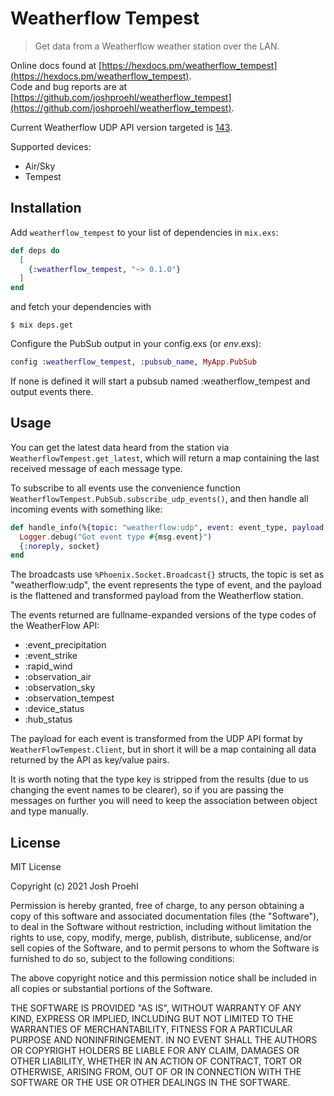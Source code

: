 # Weatherflow Tempest

> Get data from a Weatherflow weather station over the LAN.

Online docs found at [https://hexdocs.pm/weatherflow_tempest](https://hexdocs.pm/weatherflow_tempest).  
Code and bug reports are at [https://github.com/joshproehl/weatherflow_tempest](https://github.com/joshproehl/weatherflow_tempest).

Current Weatherflow UDP API version targeted is [143](https://weatherflow.github.io/Tempest/api/udp/v143/).

Supported devices:
- Air/Sky
- Tempest

## Installation

Add `weatherflow_tempest` to your list of dependencies in `mix.exs`:

```elixir
def deps do
  [
    {:weatherflow_tempest, "~> 0.1.0"}
  ]
end
```
and fetch your dependencies with
```
$ mix deps.get
```

Configure the PubSub output in your config.exs (or _env_.exs):

```elixir
config :weatherflow_tempest, :pubsub_name, MyApp.PubSub
```
If none is defined it will start a pubsub named :weatherflow_tempest and output events there.

## Usage

You can get the latest data heard from the station via `WeatherflowTempest.get_latest`, which will return a map
containing the last received message of each message type.

To subscribe to all events use the convenience function `WeatherflowTempest.PubSub.subscribe_udp_events()`,
and then handle all incoming events with something like:
```elixir
def handle_info(%{topic: "weatherflow:udp", event: event_type, payload: payload} = msg, socket) do
  Logger.debug("Got event type #{msg.event}")
  {:noreply, socket}
end
```

The broadcasts use `%Phoenix.Socket.Broadcast{}` structs, the topic is set as "weatherflow:udp", the event represents
the type of event, and the payload is the flattened and transformed payload from the Weatherflow station.

The events returned are fullname-expanded versions of the type codes of the WeatherFlow API:
- :event_precipitation
- :event_strike
- :rapid_wind
- :observation_air
- :observation_sky
- :observation_tempest
- :device_status
- :hub_status

The payload for each event is transformed from the UDP API format by `WeatherFlowTempest.Client`, but in short it will
be a map containing all data returned by the API as key/value pairs. 

It is worth noting that the type key is stripped from the results (due to us changing the event names to be clearer),
so if you are passing the messages on further you will need to keep the association between object and type manually.


## License
MIT License

Copyright (c) 2021 Josh Proehl

Permission is hereby granted, free of charge, to any person obtaining a copy
of this software and associated documentation files (the "Software"), to deal
in the Software without restriction, including without limitation the rights
to use, copy, modify, merge, publish, distribute, sublicense, and/or sell
copies of the Software, and to permit persons to whom the Software is
furnished to do so, subject to the following conditions:

The above copyright notice and this permission notice shall be included in all
copies or substantial portions of the Software.

THE SOFTWARE IS PROVIDED "AS IS", WITHOUT WARRANTY OF ANY KIND, EXPRESS OR
IMPLIED, INCLUDING BUT NOT LIMITED TO THE WARRANTIES OF MERCHANTABILITY,
FITNESS FOR A PARTICULAR PURPOSE AND NONINFRINGEMENT. IN NO EVENT SHALL THE
AUTHORS OR COPYRIGHT HOLDERS BE LIABLE FOR ANY CLAIM, DAMAGES OR OTHER
LIABILITY, WHETHER IN AN ACTION OF CONTRACT, TORT OR OTHERWISE, ARISING FROM,
OUT OF OR IN CONNECTION WITH THE SOFTWARE OR THE USE OR OTHER DEALINGS IN THE
SOFTWARE.
